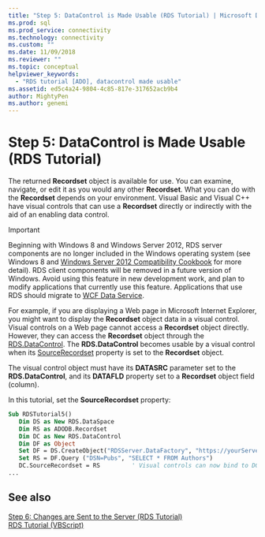 ```yaml
---
title: "Step 5: DataControl is Made Usable (RDS Tutorial) | Microsoft Docs"
ms.prod: sql
ms.prod_service: connectivity
ms.technology: connectivity
ms.custom: ""
ms.date: 11/09/2018
ms.reviewer: ""
ms.topic: conceptual
helpviewer_keywords: 
  - "RDS tutorial [ADO], datacontrol made usable"
ms.assetid: ed5c4a24-9804-4c85-817e-317652acb9b4
author: MightyPen
ms.author: genemi
---
```

# Step 5: DataControl is Made Usable (RDS Tutorial)
The returned **Recordset** object is available for use. You can examine, navigate, or edit it as you would any other **Recordset**. What you can do with the **Recordset** depends on your environment. Visual Basic and Visual C++ have visual controls that can use a **Recordset** directly or indirectly with the aid of an enabling data control.  
  
> [!IMPORTANT]
>  Beginning with Windows 8 and Windows Server 2012, RDS server components are no longer included in the Windows operating system (see Windows 8 and [Windows Server 2012 Compatibility Cookbook](https://www.microsoft.com/download/details.aspx?id=27416) for more detail). RDS client components will be removed in a future version of Windows. Avoid using this feature in new development work, and plan to modify applications that currently use this feature. Applications that use RDS should migrate to [WCF Data Service](https://go.microsoft.com/fwlink/?LinkId=199565).  
  
 For example, if you are displaying a Web page in Microsoft Internet Explorer, you might want to display the **Recordset** object data in a visual control. Visual controls on a Web page cannot access a **Recordset** object directly. However, they can access the **Recordset** object through the [RDS.DataControl](../../../ado/reference/rds-api/datacontrol-object-rds.md). The **RDS.DataControl** becomes usable by a visual control when its [SourceRecordset](../../../ado/reference/rds-api/recordset-sourcerecordset-properties-rds.md) property is set to the **Recordset** object.  
  
 The visual control object must have its **DATASRC** parameter set to the **RDS.DataControl**, and its **DATAFLD** property set to a **Recordset** object field (column).  
  
 In this tutorial, set the **SourceRecordset** property:  
  
```vb
Sub RDSTutorial5()  
   Dim DS as New RDS.DataSpace  
   Dim RS as ADODB.Recordset  
   Dim DC as New RDS.DataControl  
   Dim DF as Object  
   Set DF = DS.CreateObject("RDSServer.DataFactory", "https://yourServer")  
   Set RS = DF.Query ("DSN=Pubs", "SELECT * FROM Authors")  
   DC.SourceRecordset = RS         ' Visual controls can now bind to DC.  
...  
```  
  
## See also  
 [Step 6: Changes are Sent to the Server (RDS Tutorial)](../../../ado/guide/remote-data-service/step-6-changes-are-sent-to-the-server-rds-tutorial.md)   
 [RDS Tutorial (VBScript)](../../../ado/guide/remote-data-service/rds-tutorial-vbscript.md)   

